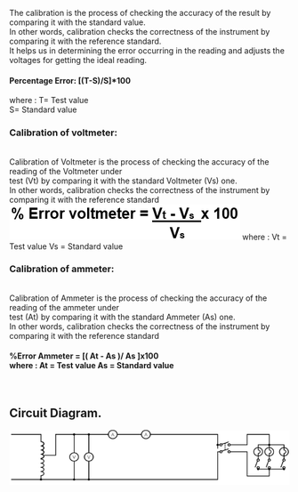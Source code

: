 The calibration is the process of checking the accuracy of the result by comparing it with the standard value.<br> In other words, calibration checks the correctness of the instrument by comparing it with the reference standard.<br> It helps us in determining the error occurring in the reading and adjusts the voltages for getting the ideal reading.<br><h4>Percentage Error:  [(T-S)/S]*100 </h4>
  where : T= Test value<br>
              S= Standard value
 <h3>Calibration of voltmeter:</h3><br>Calibration of Voltmeter is the process of checking the accuracy of the reading of the Voltmeter under <br>test (Vt) by comparing it with the standard 
Voltmeter (Vs) one.<br> In other words, calibration checks the correctness of the instrument by comparing it with the reference standard

<img src= "images/ex19_1.png" >
where :    Vt = Test value       Vs = Standard value
<h3>Calibration of ammeter:</h3><br>
Calibration of Ammeter is the process of checking the accuracy of the reading of the ammeter under <br>test (At) by comparing it with the standard 
Ammeter (As) one. <br>In other words, calibration checks the correctness of the instrument by comparing it with the reference standard<br><h4>
%Error Ammeter =  [(  At - As )/ As ]x100<br>
where :    At = Test value       As = Standard value</h4><br>
 <h2>Circuit Diagram.</h2>

<img src="images/ex19_2.png">





 
  
